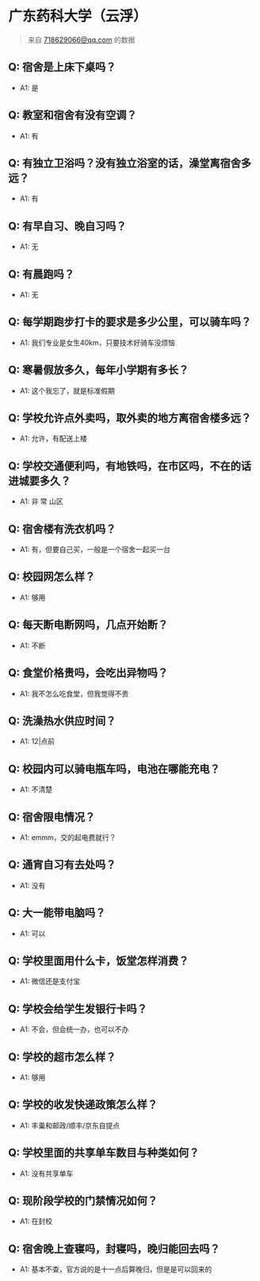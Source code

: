 # 广东药科大学（云浮）
> 来自 718629066@qq.com 的数据
## Q: 宿舍是上床下桌吗？
- A1: 是
## Q: 教室和宿舍有没有空调？
- A1: 有
## Q: 有独立卫浴吗？没有独立浴室的话，澡堂离宿舍多远？
- A1: 有
## Q: 有早自习、晚自习吗？
- A1: 无
## Q: 有晨跑吗？
- A1: 无
## Q: 每学期跑步打卡的要求是多少公里，可以骑车吗？
- A1: 我们专业是女生40km，只要技术好骑车没烦恼
## Q: 寒暑假放多久，每年小学期有多长？
- A1: 这个我忘了，就是标准假期
## Q: 学校允许点外卖吗，取外卖的地方离宿舍楼多远？
- A1: 允许，有配送上楼
## Q: 学校交通便利吗，有地铁吗，在市区吗，不在的话进城要多久？
- A1: 非 常 山区
## Q: 宿舍楼有洗衣机吗？
- A1: 有，但要自己买，一般是一个宿舍一起买一台
## Q: 校园网怎么样？
- A1: 够用
## Q: 每天断电断网吗，几点开始断？
- A1: 不断
## Q: 食堂价格贵吗，会吃出异物吗？
- A1: 我不怎么吃食堂，但我觉得不贵
## Q: 洗澡热水供应时间？
- A1: 12|点前
## Q: 校园内可以骑电瓶车吗，电池在哪能充电？
- A1: 不清楚
## Q: 宿舍限电情况？
- A1: emmm，交的起电费就行？
## Q: 通宵自习有去处吗？
- A1: 没有
## Q: 大一能带电脑吗？
- A1: 可以
## Q: 学校里面用什么卡，饭堂怎样消费？
- A1: 微信还是支付宝
## Q: 学校会给学生发银行卡吗？
- A1: 不会，但会统一办，也可以不办
## Q: 学校的超市怎么样？
- A1: 够用
## Q: 学校的收发快递政策怎么样？
- A1: 丰巢和邮政/顺丰/京东自提点
## Q: 学校里面的共享单车数目与种类如何？
- A1: 没有共享单车
## Q: 现阶段学校的门禁情况如何？
- A1: 在封校
## Q: 宿舍晚上查寝吗，封寝吗，晚归能回去吗？
- A1: 基本不查，官方说的是十一点后算晚归，但是是可以回来的